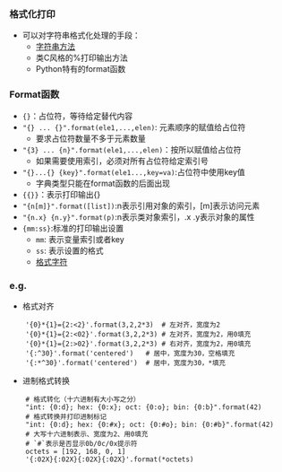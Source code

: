 ### 格式化打印 ###
- 可以对字符串格式化处理的手段：
    - [字符串方法](https://www.jianshu.com/p/68b2439c8892)
    - 类C风格的%打印输出方法
    - Python特有的format函数

### Format函数 ###
- `{}`：占位符，等待给定替代内容
- `"{} ... {}".format(ele1,...,elen)`: 元素顺序的赋值给占位符
    - 要求占位符数量不多于元素数量
- `"{3} ... {n}".format(ele1,...,elen)`：按所以赋值给占位符
    - 如果需要使用索引，必须对所有占位符给定索引号
- `"{}...{} {key}".format(ele1...,key=va)`:占位符中使用key值
    - 字典类型只能在format函数的后面出现
- `{{}}`：表示打印输出{}
- `"{n[m]}".format([list])`:n表示引用对象的索引，[m]表示访问元素
- `"{n.x} {n.y}".format(p)`:n表示类对象索引，.x .y表示对象的属性
- `{mm:ss}`:标准的打印输出设置
    - `mm`: 表示变量索引或者key
    - `ss`: 表示设置的格式
    - [格式字符](https://docs.python.org/2/library/string.html)

### e.g. ###
- 格式对齐
```
    '{0}*{1}={2:<2}'.format(3,2,2*3)  # 左对齐，宽度为2
    '{0}*{1}={2:<02}'.format(3,2,2*3) # 左对齐，宽度为2，用0填充
    '{0}*{1}={2:>02}'.format(3,2,2*3) # 右对齐，宽度为2，用0填充
    '{:^30}'.format('centered')   # 居中，宽度为30，空格填充
    '{:*^30}'.format('centered')  # 居中，宽度为30，*填充
```
- 进制格式转换
```
    # 格式转化（十六进制有大小写之分）
    "int: {0:d}; hex: {0:x}; oct: {0:o}; bin: {0:b}".format(42)
    # 格式转换并打印进制标记
    "int: {0:d}; hex: {0:#x}; oct: {0:#o}; bin: {0:#b}".format(42)
    # 大写十六进制表示、宽度为2、用0填充
    # `#`表示是否显示0b/0c/0x提示符
    octets = [192, 168, 0, 1]
    '{:02X}{:02X}{:02X}{:02X}'.format(*octets)
```